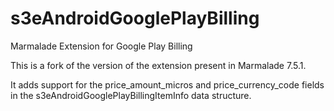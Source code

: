 # s3eAndroidGooglePlayBilling
Marmalade Extension for Google Play Billing

This is a fork of the version of the extension present in Marmalade 7.5.1.

It adds support for the price_amount_micros and price_currency_code fields in the s3eAndroidGooglePlayBillingItemInfo data structure.
